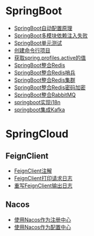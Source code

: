 # SpringBoot
- <a href="../../pages/JavaWeb/SpringCloud/SpringBoot/SpringBoot自动配置原理.md">SpringBoot自动配置原理</a>
- <a href="../../pages/JavaWeb/SpringCloud/SpringBoot/SpringBoot多模块依赖注入失败.md">SpringBoot多模块依赖注入失败</a>
- <a href="../../pages/JavaWeb/SpringCloud/SpringBoot/SpringBoot单元测试.md">SpringBoot单元测试</a>
- <a href="../../pages/JavaWeb/SpringCloud/SpringBoot/创建命令行项目.md">创建命令行项目</a>
- <a href="../../pages/JavaWeb/SpringCloud/SpringBoot/获取spring.profiles.active的值.md">获取spring.profiles.active的值</a>
- <a href="../../pages/JavaWeb/SpringCloud/SpringBoot/SpringBoot整合Redis.md">SpringBoot整合Redis</a>
- <a href="../../pages/JavaWeb/SpringCloud/SpringBoot/SpringBoot整合Redis哨兵.md">SpringBoot整合Redis哨兵</a>
- <a href="../../pages/JavaWeb/SpringCloud/SpringBoot/SpringBoot整合Redis集群.md">SpringBoot整合Redis集群</a>
- <a href="../../pages/JavaWeb/SpringCloud/SpringBoot/SpringBoot整合Redis密码加密.md">SpringBoot整合Redis密码加密</a>
- <a href="../../pages/JavaWeb/SpringCloud/SpringBoot/SpringBoot整合RabbitMQ.md">SpringBoot整合RabbitMQ</a>
- <a href="../../pages/JavaWeb/SpringCloud/SpringBoot/springboot实现i18n.md">springboot实现i18n</a>
- <a href="../../pages/JavaWeb/SpringCloud/SpringBoot/springboot集成Kafka.md">springboot集成Kafka</a>

# SpringCloud

## FeignClient
- <a href="../../pages/JavaWeb/SpringCloud/SpringCloud/FeignClient/FeignClient注解.md">FeignClient注解</a>
- <a href="../../pages/JavaWeb/SpringCloud/SpringCloud/FeignClient/FeignClient打印请求日志.md">FeignClient打印请求日志</a>
- <a href="../../pages/JavaWeb/SpringCloud/SpringCloud/FeignClient/重写FeignClient输出日志.md">重写FeignClient输出日志</a>

## Nacos
- <a href="../../pages/JavaWeb/SpringCloud/SpringCloud/nacos/使用Nacos作为注册中心.md">使用Nacos作为注册中心</a>
- <a href="../../pages/JavaWeb/SpringCloud/SpringCloud/nacos/使用Nacos作为配置中心.md">使用Nacos作为配置中心</a>
